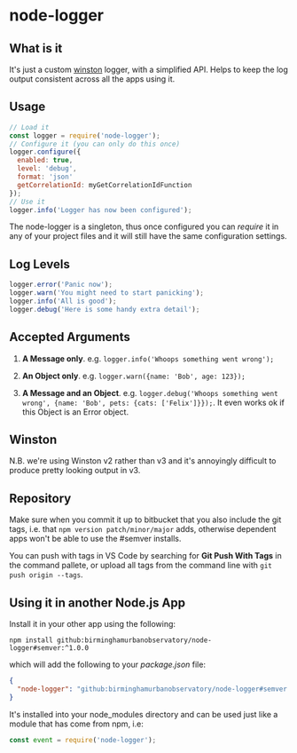 # node-logger


## What is it

It's just a custom [winston](https://www.npmjs.com/package/winston) logger, with a simplified API. Helps to keep the log output consistent across all the apps using it.


## Usage

```js
// Load it
const logger = require('node-logger');
// Configure it (you can only do this once)
logger.configure({
  enabled: true,
  level: 'debug',
  format: 'json'
  getCorrelationId: myGetCorrelationIdFunction
});
// Use it
logger.info('Logger has now been configured');
```

The node-logger is a singleton, thus once configured you can _require_ it in any of your project files and it will still have the same configuration settings.


## Log Levels

```js
logger.error('Panic now');
logger.warn('You might need to start panicking');
logger.info('All is good');
logger.debug('Here is some handy extra detail');
```


## Accepted Arguments

1. **A Message only**. e.g. ```logger.info('Whoops something went wrong');```

2. **An Object only**. e.g. ```logger.warn({name: 'Bob', age: 123});```

3. **A Message and an Object**. e.g. ```logger.debug('Whoops something went wrong', {name: 'Bob', pets: {cats: ['Felix']}});```. It even works ok if this Object is an Error object.


## Winston

N.B. we're using Winston v2 rather than v3 and it's annoyingly difficult to produce pretty looking output in v3.

## Repository

Make sure when you commit it up to bitbucket that you also include the git tags, i.e. that ```npm version patch/minor/major``` adds, otherwise dependent apps won't be able to use the #semver installs.

You can push with tags in VS Code by searching for **Git Push With Tags** in the command pallete, or upload all tags from the command line with ```git push origin --tags```. 


## Using it in another Node.js App

Install it in your other app using the following:

```
npm install github:birminghamurbanobservatory/node-logger#semver:^1.0.0
```

which will add the following to your _package.json_ file:

```json
{
  "node-logger": "github:birminghamurbanobservatory/node-logger#semver:^1.0.0",
}
```

It's installed into your node_modules directory and can be used just like a module that has come from npm, i.e:

```js
const event = require('node-logger');
```